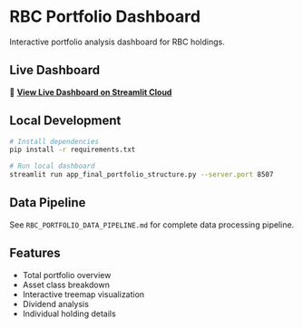 # RBC Portfolio Dashboard

Interactive portfolio analysis dashboard for RBC holdings.

## Live Dashboard
🚀 **[View Live Dashboard on Streamlit Cloud](https://your-app.streamlit.app)**

## Local Development
```bash
# Install dependencies
pip install -r requirements.txt

# Run local dashboard
streamlit run app_final_portfolio_structure.py --server.port 8507
```

## Data Pipeline
See `RBC_PORTFOLIO_DATA_PIPELINE.md` for complete data processing pipeline.

## Features
- Total portfolio overview
- Asset class breakdown
- Interactive treemap visualization
- Dividend analysis
- Individual holding details
